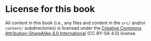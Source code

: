 # License for this book

All content in this book (i.e., any files and content in the `src/`
and/or `content/` subdirectories) is licensed under the [Creative
Commons Attribution-ShareAlike 4.0
International](https://creativecommons.org/licenses/by-sa/4.0/) (CC
BY-SA 4.0) license.
